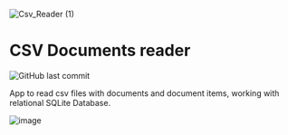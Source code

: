 ![Csv_Reader (1)](https://github.com/MaciejPuchalskii/CsvReader/assets/116656797/f34544d7-e049-488d-b618-8b203319f804)
# CSV Documents reader
![GitHub last commit](https://img.shields.io/github/last-commit/MaciejPuchalskii/CsvReader)

App to read csv files with documents and document items, working with relational SQLite Database. 

![image](https://github.com/MaciejPuchalskii/CsvReader/assets/116656797/cdc0adc1-6286-442c-bc8a-1b39ef226bc2)
